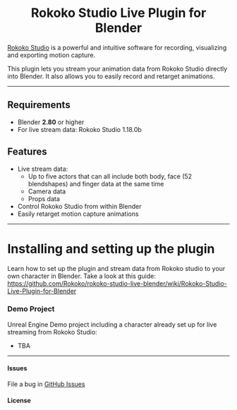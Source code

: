 <h1 align="center">Rokoko Studio Live Plugin for Blender</h1>

[Rokoko Studio](https://www.rokoko.com/en/products/studio) is a powerful and intuitive software for recording, visualizing and exporting motion capture.

This plugin lets you stream your animation data from Rokoko Studio directly into Blender. It also allows you to easily record and retarget animations.

---

## Requirements
- Blender **2.80** or higher
- For live stream data: Rokoko Studio 1.18.0b

## Features
- Live stream data:
    - Up to five actors that can all include both body, face (52 blendshapes) and finger data at the same time
    - Camera data
    - Props data
- Control Rokoko Studio from within Blender
- Easily retarget motion capture animations
 
---
 
# Installing and setting up the plugin
 
Learn how to set up the plugin and stream data from Rokoko studio to your own character in Blender. Take a look at this guide:
https://github.com/Rokoko/rokoko-studio-live-blender/wiki/Rokoko-Studio-Live-Plugin-for-Blender
 
### Demo Project

Unreal Engine Demo project including a character already set up for live streaming from Rokoko Studio:
- TBA
 
---

#### Issues

File a bug in [GitHub Issues](https://github.com/Rokoko/rokoko-studio-live-blender/issues)

#### License

